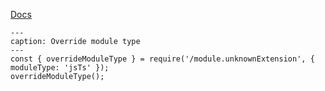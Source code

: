 [Docs](https://github.com/mnaoumov/obsidian-codescript-toolkit/blob/main/docs/override-module-type.md)

```code-button
---
caption: Override module type
---
const { overrideModuleType } = require('/module.unknownExtension', { moduleType: 'jsTs' });
overrideModuleType();
```
